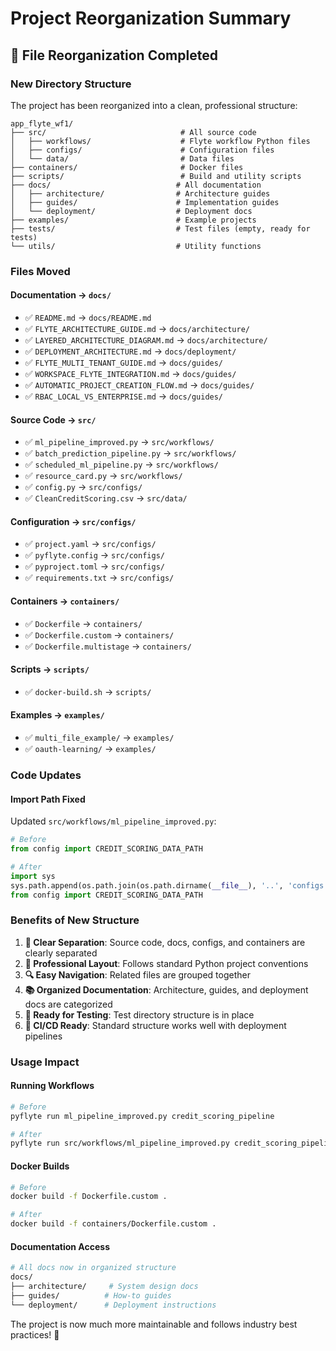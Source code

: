 # Project Reorganization Summary

## 📁 File Reorganization Completed

### New Directory Structure

The project has been reorganized into a clean, professional structure:

```
app_flyte_wf1/
├── src/                              # All source code
│   ├── workflows/                    # Flyte workflow Python files
│   ├── configs/                      # Configuration files
│   └── data/                         # Data files
├── containers/                       # Docker files
├── scripts/                          # Build and utility scripts
├── docs/                            # All documentation
│   ├── architecture/                # Architecture guides
│   ├── guides/                      # Implementation guides  
│   └── deployment/                  # Deployment docs
├── examples/                        # Example projects
├── tests/                           # Test files (empty, ready for tests)
└── utils/                           # Utility functions
```

### Files Moved

#### Documentation → `docs/`
- ✅ `README.md` → `docs/README.md`
- ✅ `FLYTE_ARCHITECTURE_GUIDE.md` → `docs/architecture/`
- ✅ `LAYERED_ARCHITECTURE_DIAGRAM.md` → `docs/architecture/`
- ✅ `DEPLOYMENT_ARCHITECTURE.md` → `docs/deployment/`
- ✅ `FLYTE_MULTI_TENANT_GUIDE.md` → `docs/guides/`
- ✅ `WORKSPACE_FLYTE_INTEGRATION.md` → `docs/guides/`
- ✅ `AUTOMATIC_PROJECT_CREATION_FLOW.md` → `docs/guides/`
- ✅ `RBAC_LOCAL_VS_ENTERPRISE.md` → `docs/guides/`

#### Source Code → `src/`
- ✅ `ml_pipeline_improved.py` → `src/workflows/`
- ✅ `batch_prediction_pipeline.py` → `src/workflows/`
- ✅ `scheduled_ml_pipeline.py` → `src/workflows/`
- ✅ `resource_card.py` → `src/workflows/`
- ✅ `config.py` → `src/configs/`
- ✅ `CleanCreditScoring.csv` → `src/data/`

#### Configuration → `src/configs/`
- ✅ `project.yaml` → `src/configs/`
- ✅ `pyflyte.config` → `src/configs/`
- ✅ `pyproject.toml` → `src/configs/`
- ✅ `requirements.txt` → `src/configs/`

#### Containers → `containers/`
- ✅ `Dockerfile` → `containers/`
- ✅ `Dockerfile.custom` → `containers/`
- ✅ `Dockerfile.multistage` → `containers/`

#### Scripts → `scripts/`
- ✅ `docker-build.sh` → `scripts/`

#### Examples → `examples/`
- ✅ `multi_file_example/` → `examples/`
- ✅ `oauth-learning/` → `examples/`

### Code Updates

#### Import Path Fixed
Updated `src/workflows/ml_pipeline_improved.py`:
```python
# Before
from config import CREDIT_SCORING_DATA_PATH

# After  
import sys
sys.path.append(os.path.join(os.path.dirname(__file__), '..', 'configs'))
from config import CREDIT_SCORING_DATA_PATH
```

### Benefits of New Structure

1. **📂 Clear Separation**: Source code, docs, configs, and containers are clearly separated
2. **🎯 Professional Layout**: Follows standard Python project conventions
3. **🔍 Easy Navigation**: Related files are grouped together
4. **📚 Organized Documentation**: Architecture, guides, and deployment docs are categorized
5. **🧪 Ready for Testing**: Test directory structure is in place
6. **🚀 CI/CD Ready**: Standard structure works well with deployment pipelines

### Usage Impact

#### Running Workflows
```bash
# Before
pyflyte run ml_pipeline_improved.py credit_scoring_pipeline

# After
pyflyte run src/workflows/ml_pipeline_improved.py credit_scoring_pipeline
```

#### Docker Builds
```bash
# Before
docker build -f Dockerfile.custom .

# After  
docker build -f containers/Dockerfile.custom .
```

#### Documentation Access
```bash
# All docs now in organized structure
docs/
├── architecture/     # System design docs
├── guides/          # How-to guides  
└── deployment/      # Deployment instructions
```

The project is now much more maintainable and follows industry best practices! 🎉
